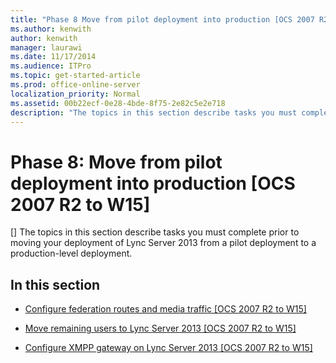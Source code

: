 ```yaml
---
title: "Phase 8 Move from pilot deployment into production [OCS 2007 R2 to W15]"
ms.author: kenwith
author: kenwith
manager: laurawi
ms.date: 11/17/2014
ms.audience: ITPro
ms.topic: get-started-article
ms.prod: office-online-server
localization_priority: Normal
ms.assetid: 00b22ecf-0e28-4bde-8f75-2e82c5e2e718
description: "The topics in this section describe tasks you must complete prior to moving your deployment of Lync Server 2013 from a pilot deployment to a production-level deployment."
---
```


# Phase 8: Move from pilot deployment into production [OCS 2007 R2 to W15]
[]
The topics in this section describe tasks you must complete prior to moving your deployment of Lync Server 2013 from a pilot deployment to a production-level deployment.
  
## In this section

- [Configure federation routes and media traffic [OCS 2007 R2 to W15]](configure-federation-routes-and-media-traffic-ocs-2007-r2-to-w15.md)
    
- [Move remaining users to Lync Server 2013 [OCS 2007 R2 to W15]](move-remaining-users-to-lync-server-2013-ocs-2007-r2-to-w15.md)
    
- [Configure XMPP gateway on Lync Server 2013 [OCS 2007 R2 to W15]](configure-xmpp-gateway-on-lync-server-2013-ocs-2007-r2-to-w15.md)
    

